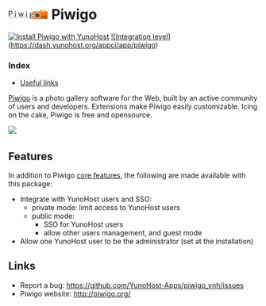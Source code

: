 # <img src="/images/piwigo_logo.png" width="80px" alt="Piwigo's logo"> Piwigo

[![Install Piwigo with YunoHost](https://install-app.yunohost.org/install-with-yunohost.png)](https://install-app.yunohost.org/?app=piwigo) [![Integration level]](https://dash.yunohost.org/integration/piwigo.svg)(https://dash.yunohost.org/appci/app/piwigo)

### Index

- [Useful links](#useful-links)

[Piwigo](http://piwigo.org) is a photo gallery software for the Web, built by an active community of users and developers.
Extensions make Piwigo easily customizable. Icing on the cake, Piwigo is free and opensource.

![](http://piwigo.org/screenshots/homepage/piwigo-batch-manager.png)

## Features

In addition to Piwigo [core features](http://piwigo.org/basics/features), the following are made available with
this package:

 * Integrate with YunoHost users and SSO:
   * private mode: limit access to YunoHost users
   * public mode:
     * SSO for YunoHost users
     * allow other users management, and guest mode
 * Allow one YunoHost user to be the administrator (set at the installation)

## Links

 * Report a bug: https://github.com/YunoHost-Apps/piwigo_ynh/issues
 * Piwigo website: http://piwigo.org/
